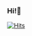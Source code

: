 ### Hi!👋
[![Hits](https://hits.seeyoufarm.com/api/count/incr/badge.svg?url=https%3A%2F%2Fgithub.com%2FSoksurim%2Fhit-counter&count_bg=%23FF8E2C&title_bg=%23555555&icon=&icon_color=%23E7E7E7&title=hits&edge_flat=false)](https://hits.seeyoufarm.com)

<!--

![InCaseOfFire](https://user-images.githubusercontent.com/66513003/108597798-384d9d80-73ce-11eb-9791-ec37e53d1447.png)
**Soksurim/Soksurim** is a ✨ _special_ ✨ repository because its `README.md` (this file) appears on your GitHub profile.

Here are some ideas to get you started:

- 🔭 I’m currently working on ...
- 🌱 I’m currently learning ...
- 👯 I’m looking to collaborate on ...
- 🤔 I’m looking for help with ...
- 💬 Ask me about ...
- 📫 How to reach me: ...
- 😄 Pronouns: ...
- ⚡ Fun fact: ...
-->
